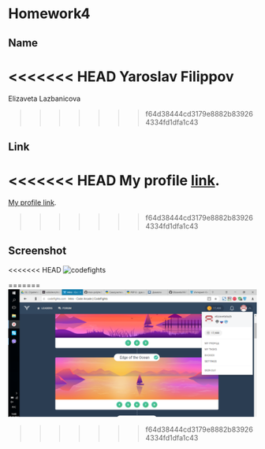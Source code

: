 # Homework4

## Name

<<<<<<< HEAD
Yaroslav Filippov
=======
Elizaveta Lazbanicova
>>>>>>> f64d38444cd3179e8882b839264334fd1dfa1c43


## Link

<<<<<<< HEAD
My profile [link](https://codefights.com/profile/sharko-21/stats).
=======
[My profile link](https://codefights.com/profile/elizavetalazb/stats).
>>>>>>> f64d38444cd3179e8882b839264334fd1dfa1c43


## Screenshot

<<<<<<< HEAD
![codefights](https://raw.githubusercontent.com/mos-polytech/2017/master/media/codefights.png)

=======
![codefights](https://github.com/Elizaveta1997/homework-template/blob/feature-homework-4/screen.PNG)
>>>>>>> f64d38444cd3179e8882b839264334fd1dfa1c43
